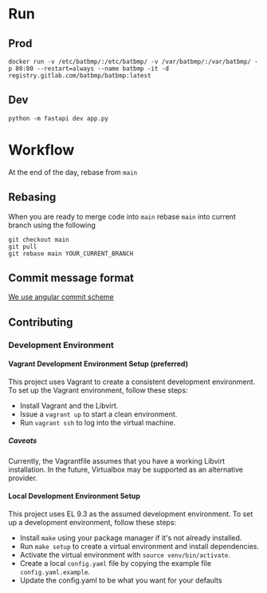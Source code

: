 # Run
## Prod
```
docker run -v /etc/batbmp/:/etc/batbmp/ -v /var/batbmp/:/var/batbmp/ -p 80:80 --restart=always --name batbmp -it -d registry.gitlab.com/batbmp/batbmp:latest
```
## Dev
```
python -m fastapi dev app.py
```
# Workflow
At the end of the day, rebase from `main`

## Rebasing
When you are ready to merge code into `main` rebase `main` into current branch using the following
```
git checkout main
git pull
git rebase main YOUR_CURRENT_BRANCH
```

## Commit message format
[We use angular commit scheme](https://github.com/angular/angular/blob/main/contributing-docs/commit-message-guidelines.md)

## Contributing

### Development Environment

#### Vagrant Development Environment Setup (preferred)
This project uses Vagrant to create a consistent development environment.
To set up the Vagrant environment, follow these steps:
- Install Vagrant and the Libvirt.
- Issue a `vagrant up` to start a clean environment.
- Run `vagrant ssh` to log into the virtual machine.

##### Caveats
Currently, the Vagrantfile assumes that you have a working Libvirt installation.
In the future, Virtualbox may be supported as an alternative provider.

#### Local Development Environment Setup
This project uses EL 9.3 as the assumed development environment.
To set up a development environment, follow these steps:

- Install `make` using your package manager if it's not already installed.
- Run `make setup` to create a virtual environment and install dependencies.
- Activate the virtual environment with `source venv/bin/activate`.
- Create a local `config.yaml` file by copying the example file `config.yaml.example`.
- Update the config.yaml to be what you want for your defaults
